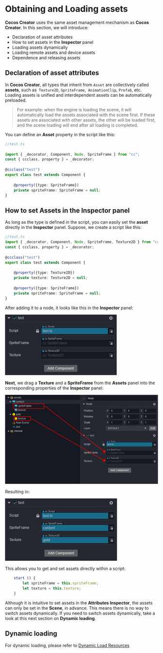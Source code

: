 # Obtaining and Loading assets

__Cocos Creator__ uses the same asset management mechanism as __Cocos Creator__. In this section, we will introduce:

  - Declaration of asset attributes
  - How to set assets in the **Inspector** panel
  - Loading assets dynamically
  - Loading remote assets and device assets
  - Dependence and releasing assets

## Declaration of asset attributes

In __Cocos Creator__, all types that inherit from `Asset` are collectively called __assets__, such as` Texture2D`, `SpriteFrame`,` AnimationClip`, `Prefab`, etc. Loading assets is unified and interdependent assets can be automatically preloaded.

> For example: when the engine is loading the scene, it will automatically load the assets associated with the scene first. If these assets are associated with other assets, the other will be loaded first, and the scene loading will end after all loading is completed.

You can define an __Asset__ property in the script like this:

```typescript
//test.ts

import { _decorator, Component, Node, SpriteFrame } from "cc";
const { ccclass, property } = _decorator;

@ccclass("test")
export class test extends Component {

    @property({type: SpriteFrame})
    private spriteFrame: SpriteFrame = null;
}
```

## How to set Assets in the Inspector panel

As long as the type is defined in the script, you can easily set the __asset__ directly in the __Inspector__ panel. Suppose, we create a script like this:

```typescript
//test.ts
import { _decorator, Component, Node, SpriteFrame, Texture2D } from "cc";
const { ccclass, property } = _decorator;

@ccclass("test")
export class test extends Component {

    @property({type: Texture2D})
    private texture: Texture2D = null;

    @property({type: SpriteFrame})
    private spriteFrame: SpriteFrame = null;
}
```

After adding it to a node, it looks like this in the **Inspector** panel:

![asset-in-properties-null](load-assets/asset-in-inspector-null.png)

__Next__, we drag a __Texture__ and a __SpriteFrame__ from the **Assets** panel into the corresponding properties of the **Inspector** panel:

![asset-in-properties-dnd](load-assets/asset-in-inspector-dnd.png)

Resulting in:

![asset-in-properties-dnd](load-assets/asset-in-inspector.png)

This allows you to get and set assets directly within a script:

```typescript
    start () {
        let spriteFrame = this.spriteFrame;
        let texture = this.texture;
    }
```

Although it is intuitive to set assets in the **Attributes Inspector**, the assets can only be set in the __Scene__, in advance. This means there is no way to switch assets dynamically. If you need to switch assets dynamically, take a look at this next section on __Dynamic loading__.

## Dynamic loading

For dynamic loading, please refer to [Dynamic Load Resources](../asset/dynamic-load-resources.md)
